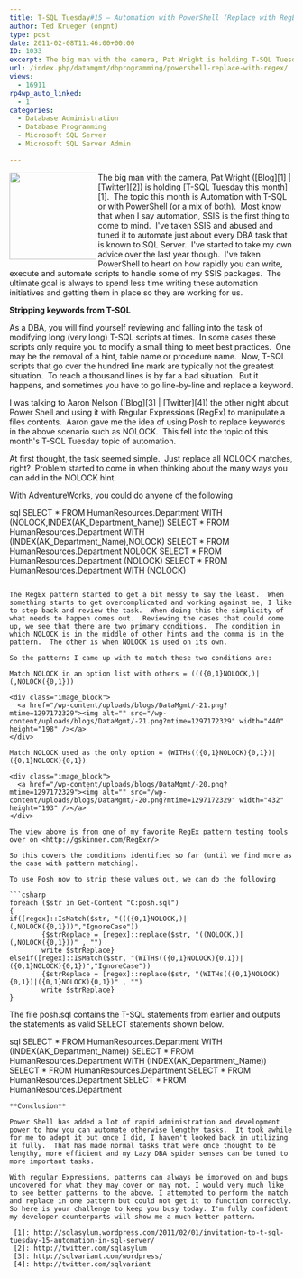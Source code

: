 ```yaml
---
title: T-SQL Tuesday#15 – Automation with PowerShell (Replace with RegEx)
author: Ted Krueger (onpnt)
type: post
date: 2011-02-08T11:46:00+00:00
ID: 1033
excerpt: The big man with the camera, Pat Wright is holding T-SQL Tuesday this month.  The topic this month is Automation with T-SQL or with PowerShell (or a mix of both).  Most know that when I say automation, SSIS is the first thing to come to mind.  I've taken SSIS and abused and tuned it to automate just about every DBA task that is known to SQL Server.  I've started to take my own advice over the last year though.  I've taken PowerShell to heart on how rapidly you can write, execute and automate scripts to handle some of my SSIS packages.  The ultimate goal is always to spend less time writing these automation initiatives and getting them in place so they are working for us.
url: /index.php/datamgmt/dbprogramming/powershell-replace-with-regex/
views:
  - 16911
rp4wp_auto_linked:
  - 1
categories:
  - Database Administration
  - Database Programming
  - Microsoft SQL Server
  - Microsoft SQL Server Admin

---
```

<div class="image_block">
  <a href="/wp-content/uploads/blogs/DataMgmt/-19.png?mtime=1297172329"><img alt="" src="/wp-content/uploads/blogs/DataMgmt/-19.png?mtime=1297172329" width="154" height="154" align="left" /></a>
</div>

The big man with the camera, Pat Wright ([Blog][1] | [Twitter][2]) is holding [T-SQL Tuesday this month][1].  The topic this month is Automation with T-SQL or with PowerShell (or a mix of both).  Most know that when I say automation, SSIS is the first thing to come to mind.  I've taken SSIS and abused and tuned it to automate just about every DBA task that is known to SQL Server.  I've started to take my own advice over the last year though.  I've taken PowerShell to heart on how rapidly you can write, execute and automate scripts to handle some of my SSIS packages.  The ultimate goal is always to spend less time writing these automation initiatives and getting them in place so they are working for us.

**Stripping keywords from T-SQL**

As a DBA, you will find yourself reviewing and falling into the task of modifying long (very long) T-SQL scripts at times.  In some cases these scripts only require you to modify a small thing to meet best practices.  One may be the removal of a hint, table name or procedure name.  Now, T-SQL scripts that go over the hundred line mark are typically not the greatest situation.  To reach a thousand lines is by far a bad situation.  But it happens, and sometimes you have to go line-by-line and replace a keyword.

I was talking to Aaron Nelson ([Blog][3] | [Twitter][4]) the other night about Power Shell and using it with Regular Expressions (RegEx) to manipulate a files contents.  Aaron gave me the idea of using Posh to replace keywords in the above scenario such as NOLOCK.  This fell into the topic of this month's T-SQL Tuesday topic of automation. 

At first thought, the task seemed simple.  Just replace all NOLOCK matches, right?  Problem started to come in when thinking about the many ways you can add in the NOLOCK hint.

With AdventureWorks, you could do anyone of the following

sql
SELECT * FROM HumanResources.Department WITH (NOLOCK,INDEX(AK_Department_Name))
SELECT * FROM HumanResources.Department WITH (INDEX(AK_Department_Name),NOLOCK)
SELECT * FROM HumanResources.Department NOLOCK
SELECT * FROM HumanResources.Department (NOLOCK)
SELECT * FROM HumanResources.Department WITH (NOLOCK)
```

The RegEx pattern started to get a bit messy to say the least.  When something starts to get overcomplicated and working against me, I like to step back and review the task.  When doing this the simplicity of what needs to happen comes out.  Reviewing the cases that could come up, we see that there are two primary conditions.  The condition in which NOLOCK is in the middle of other hints and the comma is in the pattern.  The other is when NOLOCK is used on its own. 

So the patterns I came up with to match these two conditions are:

Match NOLOCK in an option list with others = ((({0,1}NOLOCK,)|(,NOLOCK({0,1}))

<div class="image_block">
  <a href="/wp-content/uploads/blogs/DataMgmt/-21.png?mtime=1297172329"><img alt="" src="/wp-content/uploads/blogs/DataMgmt/-21.png?mtime=1297172329" width="440" height="198" /></a>
</div>

Match NOLOCK used as the only option = (WITHs(({0,1}NOLOCK){0,1})|({0,1}NOLOCK){0,1})

<div class="image_block">
  <a href="/wp-content/uploads/blogs/DataMgmt/-20.png?mtime=1297172329"><img alt="" src="/wp-content/uploads/blogs/DataMgmt/-20.png?mtime=1297172329" width="432" height="193" /></a>
</div>

The view above is from one of my favorite RegEx pattern testing tools over on <http://gskinner.com/RegExr/>

So this covers the conditions identified so far (until we find more as the case with pattern matching).

To use Posh now to strip these values out, we can do the following

```csharp
foreach ($str in Get-Content "C:posh.sql")
{
if([regex]::IsMatch($str, "((({0,1}NOLOCK,)|(,NOLOCK({0,1}))","IgnoreCase")) 
        {$strReplace = [regex]::replace($str, "((NOLOCK,)|(,NOLOCK({0,1}))" , "")
        write $strReplace}
elseif([regex]::IsMatch($str, "(WITHs(({0,1}NOLOCK){0,1})|({0,1}NOLOCK){0,1})","IgnoreCase")) 
        {$strReplace = [regex]::replace($str, "(WITHs(({0,1}NOLOCK){0,1})|({0,1}NOLOCK){0,1})" , "")
        write $strReplace}
}

```
The file posh.sql contains the T-SQL statements from earlier and outputs the statements as valid SELECT statements shown below.

sql
SELECT * FROM HumanResources.Department WITH (INDEX(AK_Department_Name))
SELECT * FROM HumanResources.Department WITH (INDEX(AK_Department_Name))
SELECT * FROM HumanResources.Department
SELECT * FROM HumanResources.Department
SELECT * FROM HumanResources.Department
```
**Conclusion**

Power Shell has added a lot of rapid administration and development power to how you can automate otherwise lengthy tasks.  It took awhile for me to adopt it but once I did, I haven't looked back in utilizing it fully.  That has made normal tasks that were once thought to be lengthy, more efficient and my Lazy DBA spider senses can be tuned to more important tasks.

With regular Expressions, patterns can always be improved on and bugs uncovered for what they may cover or may not. I would very much like to see better patterns to the above. I attempted to perform the match and replace in one pattern but could not get it to function correctly. So here is your challenge to keep you busy today. I'm fully confident my developer counterparts will show me a much better pattern.

 [1]: http://sqlasylum.wordpress.com/2011/02/01/invitation-to-t-sql-tuesday-15-automation-in-sql-server/
 [2]: http://twitter.com/sqlasylum
 [3]: http://sqlvariant.com/wordpress/
 [4]: http://twitter.com/sqlvariant